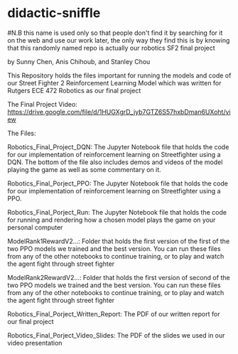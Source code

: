 # didactic-sniffle
#N.B this name is used only so that people don't find it by searching for it on the web and use our work later, the only way they find this is by knowing that this randomly named repo is actually our robotics SF2 final project

by Sunny Chen, Anis Chihoub, and Stanley Chou

This Repository holds the files important for running the models and code of our Street Fighter 2 Reinforcement Learning Model which was written for 
Rutgers ECE 472 Robotics as our final project

The Final Project Video: https://drive.google.com/file/d/1HUGXgrD_jyb7GTZ6S57hxbDman6UXoht/view

The Files:

Robotics_Final_Project_DQN: The Jupyter Notebook file that holds the code for our implementation of reinforcement learning on Streetfighter
using a DQN. The bottom of the file also includes demos and videos of the model playing the game as well as some commentary on it.

Robotics_Final_Porject_PPO: The Jupyter Notebook file that holds the code for our implementation of reinforcement learning on Streetfighter
using a PPO.

Robotics_Final_Porject_Run: The Jupyter Notebook file that holds the code for running and rendering how a chosen model plays the game on your personal computer

ModelRank1RewardV2...: Folder that holds the first version of the first of the two PPO models we trained and the best version. You can run these files
from any of the other notebooks to continue training, or to play and watch the agent fight through street fighter

ModelRank2RewardV2...: Folder that holds the first version of second of the two PPO models we trained and the best version. You can run these files
from any of the other notebooks to continue training, or to play and watch the agent fight through street fighter

Robotics_Final_Porject_Written_Report: The PDF of our written report for our final project

Robotics_Final_Porject_Video_Slides: The PDF of the slides we used in our video presentation
